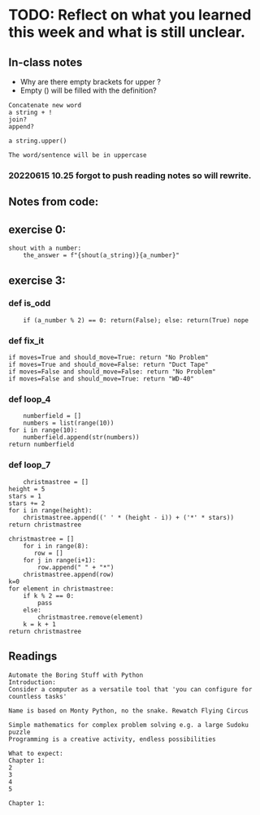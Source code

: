 # TODO: Reflect on what you learned this week and what is still unclear.

## In-class notes
* Why are there empty brackets for upper ?
* Empty () will be filled with the definition?
```
Concatenate new word
a string + !
join?
append?

a string.upper()

The word/sentence will be in uppercase 
```
### 20220615 10.25 forgot to push reading notes so will rewrite.

## Notes from code:
## exercise 0:
```
shout with a number:
    the_answer = f"{shout(a_string)}{a_number}"
```

## exercise 3:

### def is_odd
```
    if (a_number % 2) == 0: return(False); else: return(True) nope
```

### def fix_it
```
if moves=True and should_move=True: return "No Problem"
if moves=True and should_move=False: return "Duct Tape"
if moves=False and should_move=False: return "No Problem"
if moves=False and should_move=True: return "WD-40"
```

### def loop_4
```
    numberfield = []
    numbers = list(range(10))
for i in range(10):
    numberfield.append(str(numbers))
return numberfield
```

### def loop_7
```
    christmastree = []
height = 5
stars = 1
stars += 2
for i in range(height):
    christmastree.append((' ' * (height - i)) + ('*' * stars))
return christmastree
    
christmastree = []
    for i in range(8):
       row = []
    for j in range(i+1):
        row.append(" " + "*")
    christmastree.append(row)
k=0
for element in christmastree:
    if k % 2 == 0:
        pass
    else:
        christmastree.remove(element)
    k = k + 1
return christmastree
```

## Readings 
    Automate the Boring Stuff with Python
    Introduction:
    Consider a computer as a versatile tool that 'you can configure for countless tasks'

    Name is based on Monty Python, no the snake. Rewatch Flying Circus

    Simple mathematics for complex problem solving e.g. a large Sudoku puzzle
    Programming is a creative activity, endless possibilities

    What to expect:
    Chapter 1:
    2
    3
    4
    5

    Chapter 1:
    